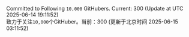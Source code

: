 Committed to Following `10,000` GitHubers. Current: <!-- FOLLOWING_COUNT -->300<!-- FOLLOWING_COUNT --> (Update at UTC <!-- LAST_UPDATED -->2025-06-14 19:11:52<!-- LAST_UPDATED -->)<br>
致力于关注`10,000`个GitHuber。当前：<!-- FOLLOWING_COUNT -->300<!-- FOLLOWING_COUNT --> (更新于北京时间 <!-- LAST_UPDATED_CST -->2025-06-15 03:11:52<!-- LAST_UPDATED_CST -->)

